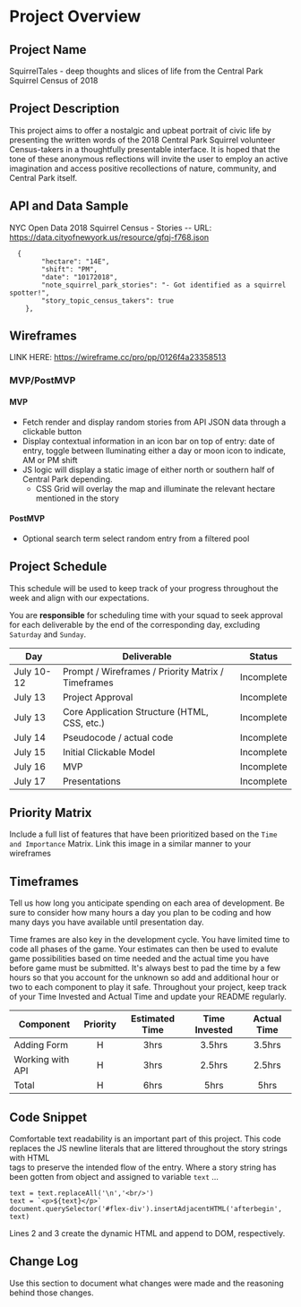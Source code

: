 # Project Overview

## Project Name

SquirrelTales - deep thoughts and slices of life from the Central Park Squirrel Census of 2018

## Project Description

This project aims to offer a nostalgic and upbeat portrait of civic life by presenting the written words of the 2018 Central Park Squirrel volunteer Census-takers in a thoughtfully presentable interface.  It is hoped that the tone of these anonymous reflections will invite the user to employ an active imagination and access positive recollections of nature, community, and Central Park itself. 

## API and Data Sample

NYC Open Data 2018 Squirrel Census - Stories -- URL: https://data.cityofnewyork.us/resource/gfqj-f768.json
```
  {
        "hectare": "14E",
        "shift": "PM",
        "date": "10172018",
        "note_squirrel_park_stories": "- Got identified as a squirrel spotter!",
        "story_topic_census_takers": true
    },
```    

## Wireframes

LINK HERE: https://wireframe.cc/pro/pp/0126f4a23358513

### MVP/PostMVP

#### MVP 
- Fetch render and display random stories from API JSON data through a clickable button
- Display contextual information in an icon bar on top of entry: date of entry, toggle between lluminating either a day or moon icon to indicate, AM or PM shift
- JS logic will display a static image of either north or southern half of Central Park depending.
  + CSS Grid will overlay the map and illuminate the relevant hectare mentioned in the story

#### PostMVP  
- Optional search term select random entry from a filtered pool


## Project Schedule

This schedule will be used to keep track of your progress throughout the week and align with our expectations.  

You are **responsible** for scheduling time with your squad to seek approval for each deliverable by the end of the corresponding day, excluding `Saturday` and `Sunday`.

|  Day | Deliverable | Status
|---|---| ---|
|July 10-12| Prompt / Wireframes / Priority Matrix / Timeframes | Incomplete
|July 13| Project Approval | Incomplete
|July 13| Core Application Structure (HTML, CSS, etc.) | Incomplete
|July 14| Pseudocode / actual code | Incomplete
|July 15| Initial Clickable Model  | Incomplete
|July 16| MVP | Incomplete
|July 17| Presentations | Incomplete

## Priority Matrix

Include a full list of features that have been prioritized based on the `Time and Importance` Matrix.  Link this image in a similar manner to your wireframes

## Timeframes

Tell us how long you anticipate spending on each area of development. Be sure to consider how many hours a day you plan to be coding and how many days you have available until presentation day.

Time frames are also key in the development cycle.  You have limited time to code all phases of the game.  Your estimates can then be used to evalute game possibilities based on time needed and the actual time you have before game must be submitted. It's always best to pad the time by a few hours so that you account for the unknown so add and additional hour or two to each component to play it safe. Throughout your project, keep track of your Time Invested and Actual Time and update your README regularly.

| Component | Priority | Estimated Time | Time Invested | Actual Time |
| --- | :---: |  :---: | :---: | :---: |
| Adding Form | H | 3hrs| 3.5hrs | 3.5hrs |
| Working with API | H | 3hrs| 2.5hrs | 2.5hrs |
| Total | H | 6hrs| 5hrs | 5hrs |

## Code Snippet

Comfortable text readability is an important part of this project.  This code replaces the JS newline literals that are littered throughout
the story strings with HTML <br/> tags to preserve the intended flow of the entry.  Where a story string has been gotten from object and assigned to variable ```text``` ...
```
text = text.replaceAll('\n','<br/>')
text = `<p>${text}</p>`
document.querySelector('#flex-div').insertAdjacentHTML('afterbegin', text)
```
Lines 2 and 3 create the dynamic HTML and append to DOM, respectively.

## Change Log
 Use this section to document what changes were made and the reasoning behind those changes.  
